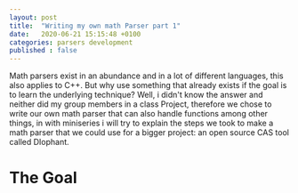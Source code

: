 ```yaml
---
layout: post
title:  "Writing my own math Parser part 1"
date:   2020-06-21 15:15:48 +0100
categories: parsers development
published : false
---
```


Math parsers exist in an abundance and in a lot of different languages, this also applies to C++. But why use something that already exists if the goal is to learn the underlying technique? Well, i didn't know the answer and neither did my group members in a class Project, therefore we chose to write our own math parser that can also handle functions among other things, in with miniseries i will try to explain the steps we took to make a math parser that we could use for a bigger project: an open source CAS tool called DIophant.



# The Goal


